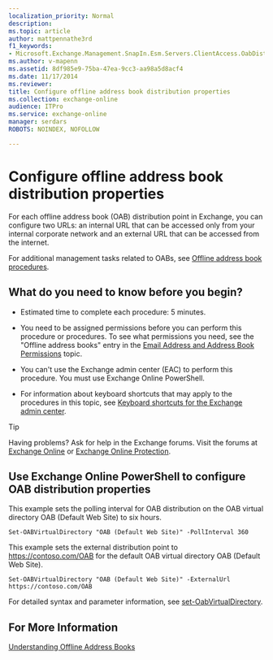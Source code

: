 ```yaml
---
localization_priority: Normal
description: 
ms.topic: article
author: mattpennathe3rd
f1_keywords:
- Microsoft.Exchange.Management.SnapIn.Esm.Servers.ClientAccess.OabDistributionGeneralPage
ms.author: v-mapenn
ms.assetid: 8df985e9-75ba-47ea-9cc3-aa98a5d8acf4
ms.date: 11/17/2014
ms.reviewer: 
title: Configure offline address book distribution properties
ms.collection: exchange-online
audience: ITPro
ms.service: exchange-online
manager: serdars
ROBOTS: NOINDEX, NOFOLLOW

---
```


# Configure offline address book distribution properties

For each offline address book (OAB) distribution point in Exchange, you can configure two URLs: an internal URL that can be accessed only from your internal corporate network and an external URL that can be accessed from the internet.

For additional management tasks related to OABs, see [Offline address book procedures](offline-address-book-procedures.md).

## What do you need to know before you begin?

- Estimated time to complete each procedure: 5 minutes.

- You need to be assigned permissions before you can perform this procedure or procedures. To see what permissions you need, see the "Offline address books" entry in the [Email Address and Address Book Permissions](https://technet.microsoft.com/library/1c1de09d-16ef-4424-9bfb-eb7edffbc8c2.aspx) topic.

- You can't use the Exchange admin center (EAC) to perform this procedure. You must use Exchange Online PowerShell.

- For information about keyboard shortcuts that may apply to the procedures in this topic, see [Keyboard shortcuts for the Exchange admin center](../../accessibility/keyboard-shortcuts-in-admin-center.md).

> [!TIP]
> Having problems? Ask for help in the Exchange forums. Visit the forums at [Exchange Online](https://go.microsoft.com/fwlink/p/?linkId=267542) or [Exchange Online Protection](https://go.microsoft.com/fwlink/p/?linkId=285351).

## Use Exchange Online PowerShell to configure OAB distribution properties

This example sets the polling interval for OAB distribution on the OAB virtual directory OAB (Default Web Site) to six hours.

```
Set-OABVirtualDirectory "OAB (Default Web Site)" -PollInterval 360
```

This example sets the external distribution point to https://contoso.com/OAB for the default OAB virtual directory OAB (Default Web Site).

```
Set-OABVirtualDirectory "OAB (Default Web Site)" -ExternalUrl https://contoso.com/OAB
```

For detailed syntax and parameter information, see [set-OabVirtualDirectory](https://docs.microsoft.com/powershell/module/exchange/email-addresses-and-address-books/set-oabvirtualdirectory).

## For More Information

[Understanding Offline Address Books](https://technet.microsoft.com/library/a6bcb072-4ab9-400e-a5d0-c05264629097.aspx)
